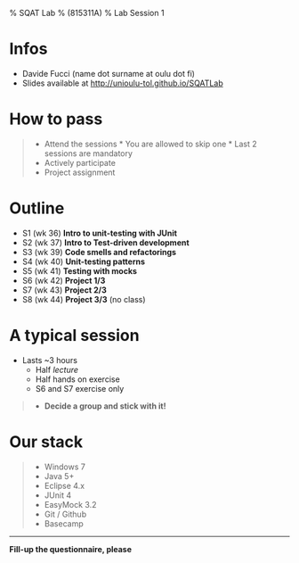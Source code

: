 % SQAT Lab
% (815311A)
% Lab Session 1

# Infos

- Davide Fucci (name dot surname at oulu dot fi)
- Slides available at http://unioulu-tol.github.io/SQATLab

# How to pass

> - Attend the sessions
	* You are allowed to skip one
	* Last 2 sessions are mandatory
> - Actively participate 
> - Project assignment

# Outline

- S1 (wk 36) **Intro to unit-testing with JUnit**
- S2 (wk 37) **Intro to Test-driven development**
- S3 (wk 39) **Code smells and refactorings**
- S4 (wk 40) **Unit-testing patterns**
- S5 (wk 41) **Testing with mocks**
- S6 (wk 42) **Project 1/3**
- S7 (wk 43) **Project 2/3**
- S8 (wk 44) **Project 3/3** (no class)

# A typical session

- Lasts ~3 hours
	* Half _lecture_ 
	* Half hands on exercise
	* S6 and S7 exercise only

> - **Decide a group and stick with it!**

# Our stack
> - Windows 7
> - Java 5+
> - Eclipse 4.x
> - JUnit 4
> - EasyMock 3.2
> - Git / Github
> - Basecamp

------------------  

 **Fill-up the questionnaire, please**




